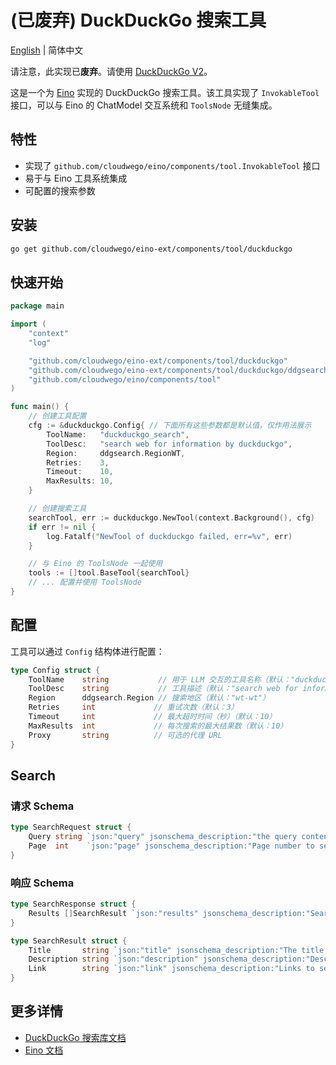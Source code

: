 # (已废弃) DuckDuckGo 搜索工具

[English](README.md) | 简体中文

请注意，此实现已**废弃**。请使用 [DuckDuckGo V2](https://github.com/cloudwego/eino-ext/tree/main/components/tool/duckduckgo/v2)。

这是一个为 [Eino](https://github.com/cloudwego/eino) 实现的 DuckDuckGo 搜索工具。该工具实现了 `InvokableTool` 接口，可以与 Eino 的 ChatModel 交互系统和 `ToolsNode` 无缝集成。

## 特性

- 实现了 `github.com/cloudwego/eino/components/tool.InvokableTool` 接口
- 易于与 Eino 工具系统集成
- 可配置的搜索参数

## 安装

```bash
go get github.com/cloudwego/eino-ext/components/tool/duckduckgo
```

## 快速开始

```go
package main

import (
    "context"
    "log"

    "github.com/cloudwego/eino-ext/components/tool/duckduckgo"
    "github.com/cloudwego/eino-ext/components/tool/duckduckgo/ddgsearch"
    "github.com/cloudwego/eino/components/tool"
)

func main() {
    // 创建工具配置
    cfg := &duckduckgo.Config{ // 下面所有这些参数都是默认值，仅作用法展示
        ToolName:   "duckduckgo_search",
        ToolDesc:   "search web for information by duckduckgo",
        Region:     ddgsearch.RegionWT,
        Retries:    3,
        Timeout:    10,
        MaxResults: 10,
    }

    // 创建搜索工具
    searchTool, err := duckduckgo.NewTool(context.Background(), cfg)
    if err != nil {
        log.Fatalf("NewTool of duckduckgo failed, err=%v", err)
    }

    // 与 Eino 的 ToolsNode 一起使用
    tools := []tool.BaseTool{searchTool}
    // ... 配置并使用 ToolsNode
}
```

## 配置

工具可以通过 `Config` 结构体进行配置：

```go
type Config struct {
    ToolName    string           // 用于 LLM 交互的工具名称（默认："duckduckgo_search"）
    ToolDesc    string           // 工具描述（默认："search web for information by duckduckgo"）
    Region      ddgsearch.Region // 搜索地区（默认："wt-wt"）
    Retries     int             // 重试次数（默认：3）
    Timeout     int             // 最大超时时间（秒）（默认：10）
    MaxResults  int             // 每次搜索的最大结果数（默认：10）
    Proxy       string          // 可选的代理 URL
}
```

## Search

### 请求 Schema
```go
type SearchRequest struct {
    Query string `json:"query" jsonschema_description:"the query content to search for"`
    Page  int    `json:"page" jsonschema_description:"Page number to search, default: 1"`
}
```

### 响应 Schema
```go
type SearchResponse struct {
    Results []SearchResult `json:"results" jsonschema_description:"Search results list"`
}

type SearchResult struct {
    Title       string `json:"title" jsonschema_description:"The title of the search result"`
    Description string `json:"description" jsonschema_description:"Description of the search results"`
    Link        string `json:"link" jsonschema_description:"Links to search results"`
}
```

## 更多详情

- [DuckDuckGo 搜索库文档](ddgsearch/README_zh.md)
- [Eino 文档](https://github.com/cloudwego/eino) 
